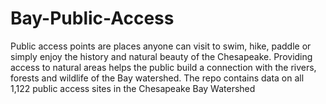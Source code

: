 # Bay-Public-Access
Public access points are places anyone can visit to swim, hike, paddle or simply enjoy the history and natural beauty of the Chesapeake. Providing access to natural areas helps the public build a connection with the rivers, forests and wildlife of the Bay watershed.  The repo contains data on all 1,122 public access sites in the Chesapeake Bay Watershed
